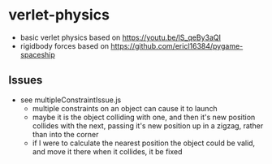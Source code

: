 # verlet-physics
 - basic verlet physics based on https://youtu.be/lS_qeBy3aQI
 - rigidbody forces based on https://github.com/ericl16384/pygame-spaceship

## Issues
 - see multipleConstraintIssue.js
   - multiple constraints on an object can cause it to launch
   - maybe it is the object colliding with one, and then it's new position collides with the next, passing it's new position up in a zigzag, rather than into the corner
   - if I were to calculate the nearest position the object could be valid, and move it there when it collides, it be fixed
